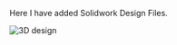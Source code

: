 Here I have added Solidwork Design Files.

![3D design](https://github.com/Team-Rangers-Robotics/Physical-Robot/assets/68577937/efbc8be4-6ec2-45a3-9974-8b9e9a6b5e1f)

